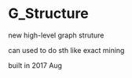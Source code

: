 # G_Structure

new high-level graph struture

can used to do sth like exact mining

built in 2017 Aug

